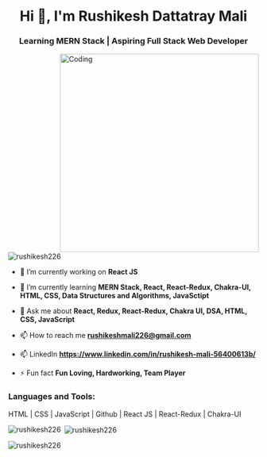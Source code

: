 
<h1 align="center">Hi 👋, I'm Rushikesh Dattatray Mali</h1>
<h3 align="center">Learning MERN Stack | Aspiring Full Stack Web Developer</h3>
<img align="right" alt="Coding" width="400" src="https://encrypted-tbn0.gstatic.com/images?q=tbn:ANd9GcTJsKZVppBhshJBN6_RHp9luylwz4eQO4I8Tg&usqp=CAU" />
<p align="left"> <img src="https://komarev.com/ghpvc/?username=rushikesh226&label=Profile%20views&color=0e75b6&style=flat" alt="rushikesh226" /> </p>


- 🔭 I’m currently working on **React JS**

- 🌱 I’m currently learning **MERN Stack, React, React-Redux, Chakra-UI, HTML, CSS, Data Structures and Algorithms, JavaSctipt**

- 💬 Ask me about **React, Redux, React-Redux, Chakra UI, DSA, HTML, CSS, JavaScript**

- 📫 How to reach me **rushikeshmali226@gmail.com**

- 📫 LinkedIn **https://www.linkedin.com/in/rushikesh-mali-56400613b/**




- ⚡ Fun fact **Fun Loving, Hardworking, Team Player**


<h3 align="left">Languages and Tools:</h3>
<p>HTML | CSS | JavaScript | Github | React JS | React-Redux | Chakra-UI</P>

<p><img align="left" src="https://github-readme-stats.vercel.app/api/top-langs?username=rushikesh226&show_icons=true&locale=en&layout=compact" alt="rushikesh226" /></p>

<p>&nbsp;<img align="center" src="https://github-readme-stats.vercel.app/api?username=rushikesh226&show_icons=true&locale=en" alt="rushikesh226" /></p>

<p><img align="center" src="https://github-readme-streak-stats.herokuapp.com/?user=rushikesh226&" alt="rushikesh226" /></p>

